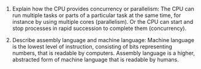 1. Explain how the CPU provides concurrency or parallelism:
The CPU can run multiple tasks or parts of a particular task at the same time, for instance by using multiple cores (parallelism). Or the CPU can start and stop processes in rapid succession to complete them (concurrency).

2. Describe assembly language and machine language:
Machine language is the lowest level of instruction, consisting of bits representing numbers, that is readable by computers. Assembly language is a higher, abstracted form of machine language that is readable by humans.

